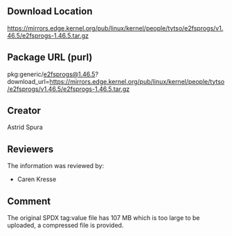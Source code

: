 ## Download Location

https://mirrors.edge.kernel.org/pub/linux/kernel/people/tytso/e2fsprogs/v1.46.5/e2fsprogs-1.46.5.tar.gz

## Package URL (purl)

pkg:generic/e2fsprogs@1.46.5?download_url=https://mirrors.edge.kernel.org/pub/linux/kernel/people/tytso/e2fsprogs/v1.46.5/e2fsprogs-1.46.5.tar.gz

## Creator

Astrid Spura

## Reviewers

The information was reviewed by:

* Caren Kresse

## Comment

The original SPDX tag:value file has 107 MB which is too large to be uploaded, a compressed file is provided.
